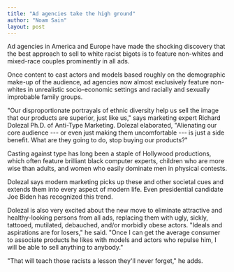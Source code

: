 ```yaml
---
title: "Ad agencies take the high ground"
author: "Noam Sain"
layout: post
---
```


Ad agencies in America and Europe have made the shocking discovery that the best approach to sell to white racist bigots is to feature non-whites and mixed-race couples prominently in all ads.

Once content to cast actors and models based roughly on the demographic make-up of the audience, ad agencies now almost exclusively feature non-whites in unrealistic socio-economic settings and racially and sexually improbable family groups.

"Our disproportionate portrayals of ethnic diversity help us sell the image that our products are superior, just like us," says marketing expert Richard Dolezal Ph.D. of Anti-Type Marketing. Dolezal elaborated, "Alienating our core audience --- or even just making them uncomfortable --- is just a side benefit. What are they going to do, stop buying our products?"

Casting against type has long been a staple of Hollywood productions, which often feature brilliant black computer experts, children who are more wise than adults, and women who easily dominate men in physical contests.

Dolezal says modern marketing picks up these and other societal cues and extends them into every aspect of modern life. Even presidential candidate Joe Biden has recognized this trend.

Dolezal is also very excited about the new move to eliminate attractive and healthy-looking persons from all ads, replacing them with ugly, sickly, tattooed, mutilated, debauched, and/or morbidly obese actors. "Ideals and aspirations are for losers," he said. "Once I can get the average consumer to associate products he likes with models and actors who repulse him, I will be able to sell anything to anybody."

"That will teach those racists a lesson they'll never forget," he adds.